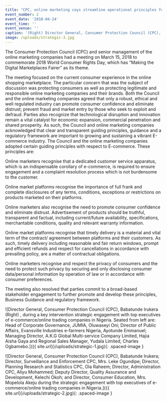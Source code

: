 ```yaml
---
title: "CPC, online marketing coys streamline operational principles for enhanced consumer confidence"
event_number: 2
event_date: '2018-04-24'
event_time: ''
event_venue: ''
caption: '(Right) Director General, Consumer Protection Council (CPC), Babatunde Irukera, briefing the media after the key intervention strategic engagement with top executives of e-commerce/online trading companies in Nigeria, while Chief Executive, Park and Shop Departmental Shop, Haresh Keswani (left); Regional Sales Manager, Yudala Limited, Charles Ogbamebo (2nd left); Head of Corporate  Governance, JUMIA, Oluwaseyi Oni (2 nd right) and others listen with intense attention.'
image: /uploads/strategic-3.jpg
---
```

The Consumer Protection Council (CPC) and senior management of the online marketing companies had a meeting on March 15, 2018 to commemorate 2018 World Consumer Rights Day, which has “Making the Digital Marketplaces Fairer” as its theme.

The meeting focused on the current consumer experience in the online shopping marketplace. The particular concern that was the subject of discussion was protecting consumers as well as protecting legitimate and responsible online marketing companies and their brands. Both the Council and the online marketing companies agreed that only a robust, ethical and well regulated industry can promote consumer confidence and eliminate distrust; prevent fraud and market entry by those who seek to exploit and defraud. Parties also recognize that technological disruption and innovation remain a vital catalyst for economic expansion, commercial penetration and shared prosperity. As such, the Council and online marketing companies acknowledged that clear and transparent guiding principles, guidance and a regulatory framework are important to growing and sustaining a vibrant E-commerce industry. The Council and the online marketing companies adopted certain guiding principles with respect to E-commerce. These principles are:

Online marketers recognise that a dedicated customer service apparatus, which is an indispensable corollary of e-commerce, is required to ensure engagement and a complaint resolution process which is not burdensome to the customer.

Online market platforms recognise the importance of full frank and complete disclosures of any terms, conditions, exceptions or restrictions on products marketed on their platforms.

Online marketers also recognise the need to promote consumer confidence and eliminate distrust. Advertisement of products should be truthful, transparent and factual, including current/future availability, specifications, merchantable conditions, quality and relevant warranty information.

Online market platforms recognise that timely delivery is a material and vital term of the contract/ agreement between platforms and their customers. As such, timely delivery including reasonable and fair return windows, prompt and efficient refunds and respect for cancellations in accordance with prevailing policy, are a matter of contractual obligations.

Online marketers recognise and respect the privacy of consumers and the need to protect such privacy by securing and only disclosing consumer data/personal information by operation of law or in accordance with consumer preferences.

The meeting also resolved that parties commit to a broad-based stakeholder engagement to further promote and develop these principles, Business Guidance and regulatory framework.

![Director General, Consumer Protection Council (CPC), Babatunde Irukera (Right) , during a key intervention strategic engagement with top executives of e-commerce/online trading companies in Nigeria. Seated from left are: Head of Corporate Governance, JUMIA, Oluwaseyi Oni; Director of Public Affairs, Evansville Industries e-farmers Nigeria, Ayotunde Emmanuel; Managing Director, A.K.G Global Multi-service Company Limited, Hajia Aisha Gaya and Regional Sales Manager, Yudala Limited, Charles Ogbamebo.]({{ site.url}}/uploads/strategic-1.jpg){: .spaced-image }


![Director General, Consumer Protection Council (CPC), Babatunde Irukera; Director, Surveillance and Enforcement CPC, Mrs. Leke Ogundipe; Director, Planning Research and Statistics CPC, Ola Raheem; Director, Administration CPC, Aliyu Mohammed; Deputy Director, Quality Assurance and Development, Kelechi Okoh; and Director, Consumer Education, Mrs. Mopelola Akeju during the strategic engagement with top executives of e-commerce/online trading companies in Nigeria.]({{ site.url}}/uploads/strategic-2.jpg){: .spaced-image }
